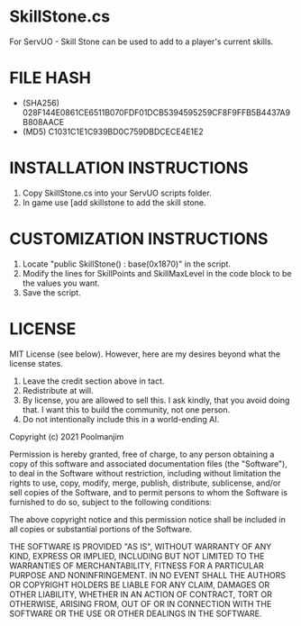 # SkillStone.cs
For ServUO - Skill Stone can be used to add to a player's current skills.

# FILE HASH
- (SHA256) 028F144E0861CE6511B070FDF01DCB5394595259CF8F9FFB5B4437A9B808AACE
- (MD5) C1031C1E1C939BD0C759DBDCECE4E1E2

# INSTALLATION INSTRUCTIONS
1. Copy SkillStone.cs into your ServUO scripts folder. 
2. In game use [add skillstone to add the skill stone.

# CUSTOMIZATION INSTRUCTIONS
1. Locate "public SkillStone() : base(0x1870)" in the script.
2. Modify the lines for SkillPoints and SkillMaxLevel in the code block to be the values you want.
3. Save the script. 

# LICENSE
MIT License (see below). However, here are my desires beyond what the license states. 
1. Leave the credit section above in tact.
2. Redistribute at will.
3. By license, you are allowed to sell this. I ask kindly, that you avoid doing that. I want this to build the community, not one person.
4. Do not intentionally include this in a world-ending AI. 

Copyright (c) 2021 Poolmanjim

Permission is hereby granted, free of charge, to any person obtaining a copy
of this software and associated documentation files (the "Software"), to deal
in the Software without restriction, including without limitation the rights
to use, copy, modify, merge, publish, distribute, sublicense, and/or sell
copies of the Software, and to permit persons to whom the Software is
furnished to do so, subject to the following conditions:

The above copyright notice and this permission notice shall be included in all
copies or substantial portions of the Software.

THE SOFTWARE IS PROVIDED "AS IS", WITHOUT WARRANTY OF ANY KIND, EXPRESS OR
IMPLIED, INCLUDING BUT NOT LIMITED TO THE WARRANTIES OF MERCHANTABILITY,
FITNESS FOR A PARTICULAR PURPOSE AND NONINFRINGEMENT. IN NO EVENT SHALL THE
AUTHORS OR COPYRIGHT HOLDERS BE LIABLE FOR ANY CLAIM, DAMAGES OR OTHER
LIABILITY, WHETHER IN AN ACTION OF CONTRACT, TORT OR OTHERWISE, ARISING FROM,
OUT OF OR IN CONNECTION WITH THE SOFTWARE OR THE USE OR OTHER DEALINGS IN THE
SOFTWARE.


